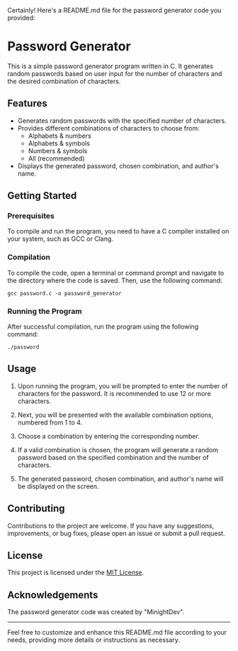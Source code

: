 Certainly! Here's a README.md file for the password generator code you provided:

# Password Generator

This is a simple password generator program written in C. It generates random passwords based on user input for the number of characters and the desired combination of characters.

## Features

- Generates random passwords with the specified number of characters.
- Provides different combinations of characters to choose from:
  - Alphabets & numbers
  - Alphabets & symbols
  - Numbers & symbols
  - All (recommended)
- Displays the generated password, chosen combination, and author's name.

## Getting Started

### Prerequisites

To compile and run the program, you need to have a C compiler installed on your system, such as GCC or Clang.

### Compilation

To compile the code, open a terminal or command prompt and navigate to the directory where the code is saved. Then, use the following command:

```
gcc password.c -o password_generator
```

### Running the Program

After successful compilation, run the program using the following command:

```
./password
```

## Usage

1. Upon running the program, you will be prompted to enter the number of characters for the password. It is recommended to use 12 or more characters.

2. Next, you will be presented with the available combination options, numbered from 1 to 4.

3. Choose a combination by entering the corresponding number.

4. If a valid combination is chosen, the program will generate a random password based on the specified combination and the number of characters.

5. The generated password, chosen combination, and author's name will be displayed on the screen.

## Contributing

Contributions to the project are welcome. If you have any suggestions, improvements, or bug fixes, please open an issue or submit a pull request.

## License

This project is licensed under the [MIT License](LICENSE).

## Acknowledgements

The password generator code was created by "MinightDev".

---

Feel free to customize and enhance this README.md file according to your needs, providing more details or instructions as necessary.
